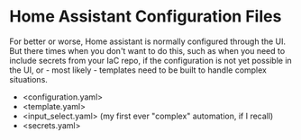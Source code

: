 # Home Assistant Configuration Files

For better or worse, Home assistant is normally configured through the UI. But there times when you don't want to do this, such as when you need to include secrets from your IaC repo, if the configuration is not yet possible in the UI, or - most likely - templates need to be built to handle complex situations.

* <configuration.yaml>
* <template.yaml>
* <input_select.yaml> (my first ever "complex" automation, if I recall)
* <secrets.yaml>
